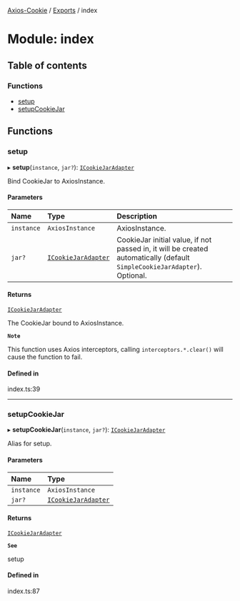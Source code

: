 [Axios-Cookie](../README.md) / [Exports](../modules.md) / index

# Module: index

## Table of contents

### Functions

- [setup](index.md#setup)
- [setupCookieJar](index.md#setupcookiejar)

## Functions

### setup

▸ **setup**(`instance`, `jar?`): [`ICookieJarAdapter`](../interfaces/adapter.ICookieJarAdapter.md)

Bind CookieJar to AxiosInstance.

#### Parameters

| Name | Type | Description |
| :------ | :------ | :------ |
| `instance` | `AxiosInstance` | AxiosInstance. |
| `jar?` | [`ICookieJarAdapter`](../interfaces/adapter.ICookieJarAdapter.md) | CookieJar initial value, if not passed in, it will be created automatically (default `SimpleCookieJarAdapter`). Optional. |

#### Returns

[`ICookieJarAdapter`](../interfaces/adapter.ICookieJarAdapter.md)

The CookieJar bound to AxiosInstance.

**`Note`**

This function uses Axios interceptors, calling `interceptors.*.clear()` will cause the function to fail.

#### Defined in

index.ts:39

___

### setupCookieJar

▸ **setupCookieJar**(`instance`, `jar?`): [`ICookieJarAdapter`](../interfaces/adapter.ICookieJarAdapter.md)

Alias for setup.

#### Parameters

| Name | Type |
| :------ | :------ |
| `instance` | `AxiosInstance` |
| `jar?` | [`ICookieJarAdapter`](../interfaces/adapter.ICookieJarAdapter.md) |

#### Returns

[`ICookieJarAdapter`](../interfaces/adapter.ICookieJarAdapter.md)

**`See`**

setup

#### Defined in

index.ts:87
